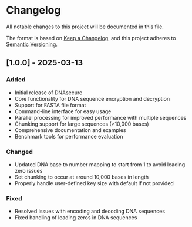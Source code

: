 # Changelog

All notable changes to this project will be documented in this file.

The format is based on [Keep a Changelog](https://keepachangelog.com/en/1.0.0/),
and this project adheres to [Semantic Versioning](https://semver.org/spec/v2.0.0.html).

## [1.0.0] - 2025-03-13

### Added
- Initial release of DNAsecure
- Core functionality for DNA sequence encryption and decryption
- Support for FASTA file format
- Command-line interface for easy usage
- Parallel processing for improved performance with multiple sequences
- Chunking support for large sequences (>10,000 bases)
- Comprehensive documentation and examples
- Benchmark tools for performance evaluation

### Changed
- Updated DNA base to number mapping to start from 1 to avoid leading zero issues
- Set chunking to occur at around 10,000 bases in length
- Properly handle user-defined key size with default if not provided

### Fixed
- Resolved issues with encoding and decoding DNA sequences
- Fixed handling of leading zeros in DNA sequences 